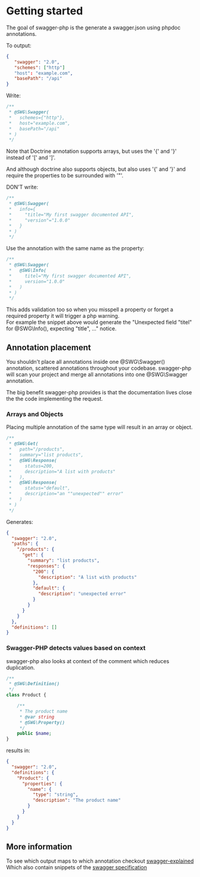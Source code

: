 # Getting started

The goal of swagger-php is the generate a swagger.json using phpdoc annotations.

To output:

```json
{
   "swagger": "2.0",
   "schemes": ["http"]
   "host": "example.com",
   "basePath": "/api"
}
```

Write:

```php
/**
 * @SWG\Swagger(
 *   schemes={"http"},
 *   host="example.com",
 *   basePath="/api"
 * )
 */
```

Note that Doctrine annotation supports arrays, but uses the '{' and '}' instead of '[' and ']'.

And although doctrine also supports objects, but also uses '{' and '}' and require the properties to be surrounded with '"'.

DON'T write:

```php
/**
 * @SWG\Swagger(
 *   info={
 *     "title="My first swagger documented API",
 *     "version"="1.0.0"
 *   }
 * )
 */
```

Use the annotation with the same name as the property:

```php
/**
 * @SWG\Swagger(
 *   @SWG\Info(
 *     titel="My first swagger documented API",
 *     version="1.0.0"
 *   )
 * )
 */
```

This adds validation too so when you misspell a property or forget a required property it will trigger a php warning.  
For example the snippet above would generate the "Unexpected field "titel" for @SWG\Info(), expecting "title", ..." notice.


## Annotation placement

You shouldn't place all annotations inside one @SWG\Swagger() annotation, scattered annotations throughout your codebase.
swagger-php will scan your project and merge all annotations into one @SWG\Swagger annotation.

The big benefit swagger-php provides is that the documentation lives close the the code implementing the request.

### Arrays and Objects
Placing multiple annotation of the same type will result in an array or object.

```php
/**
 * @SWG\Get(
 *   path="/products",
 *   summary="list products",
 *   @SWG\Response(
 *     status=200,
 *     description="A list with products"
 *   ),
 *   @SWG\Response(
 *     status="default",
 *     description="an ""unexpected"" error"
 *   )
 * )
 */
```

Generates:

```json
{
  "swagger": "2.0",
  "paths": {
    "/products": {
      "get": {
        "summary": "list products",
        "responses": {
          "200": {
            "description": "A list with products"
          },
          "default": {
            "description": "unexpected error"
          }
        }
      }
    }
  },
  "definitions": []
}
```

### Swagger-PHP detects values based on context

swagger-php also looks at context of the comment which reduces duplication.

```php
/**
 * @SWG\Definition()
 */
class Product {

    /**
     * The product name
     * @var string
     * @SWG\Property()
     */
    public $name;
}
```

results in:

```json
{
  "swagger": "2.0",
  "definitions": {
    "Product": {
      "properties": {
        "name": {
          "type": "string",
          "description": "The product name"
        }
      }
    }
  }
}
```

## More information

To see which output maps to which annotation checkout [swagger-explained](http://bfanger.github.io/swagger-explained/)
Which also contain snippets of the [swagger specification](http://github.com/swagger-api/swagger-spec)
